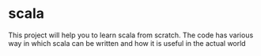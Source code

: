 # scala
This project will help you to learn scala from scratch.
The code has various way in which scala can be written and how it is useful in the actual world

